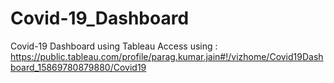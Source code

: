 # Covid-19_Dashboard
Covid-19 Dashboard using Tableau
Access using : https://public.tableau.com/profile/parag.kumar.jain#!/vizhome/Covid19Dashboard_15869780879880/Covid19

